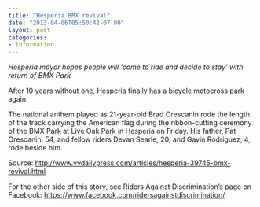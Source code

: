 ```yaml
---
title: "Hesperia BMX revival"
date: "2013-04-06T05:50:42-07:00"
layout: post
categories:
- Information
---
```


*Hesperia mayor hopes people will ‘come to ride and decide to stay’ with return of BMX Park*  
  
After 10 years without one, Hesperia finally has a bicycle motocross park again.

The national anthem played as 21-year-old Brad Orescanin rode the length of the track carrying the American flag during the ribbon-cutting ceremony of the BMX Park at Live Oak Park in Hesperia on Friday. His father, Pat Orescanin, 54, and fellow riders Devan Searle, 20, and Gavin Rodriguez, 4, rode beside him.

Source: http://www.vvdailypress.com/articles/hesperia-39745-bmx-revival.html

For the other side of this story, see Riders Against Discrimination’s page on Facebook: https://www.facebook.com/ridersagainstdiscrimination/